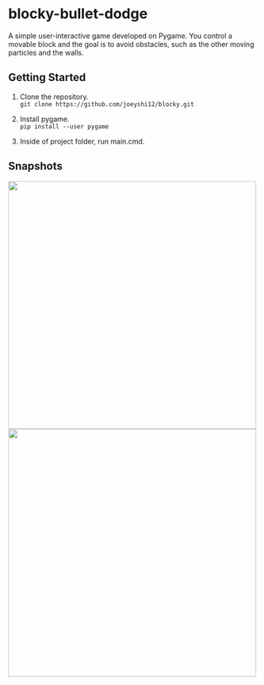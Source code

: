 # blocky-bullet-dodge

A simple user-interactive game developed on Pygame. You control a movable block and the goal is to avoid obstacles, such as the other moving particles and the walls.

## Getting Started

1. Clone the repository. \
```git clone https://github.com/joeyshi12/blocky.git```

2. Install pygame. \
```pip install --user pygame```

3. Inside of project folder, run main.cmd.

## Snapshots

<img src="https://user-images.githubusercontent.com/46363213/71604504-4e880280-2b17-11ea-837c-40ceadfde5f4.PNG" alt="" width="500">
<img src="https://user-images.githubusercontent.com/46363213/71604505-4fb92f80-2b17-11ea-924c-63830e8ffc9b.PNG" alt="" width="500">

